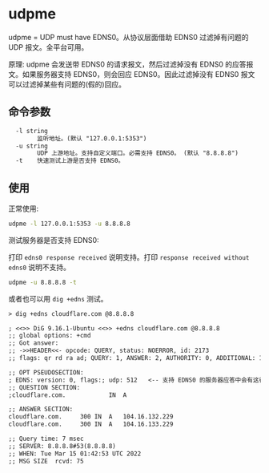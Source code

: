 # udpme

udpme = UDP must have EDNS0。从协议层面借助 EDNS0 过滤掉有问题的 UDP 报文。全平台可用。

原理: udpme 会发送带 EDNS0 的请求报文，然后过滤掉没有 EDNS0 的应答报文。如果服务器支持 EDNS0，则会回应 EDNS0。因此过滤掉没有 EDNS0 报文可以过滤掉某些有问题的(假的)回应。

## 命令参数

```txt
  -l string
        监听地址。(默认 "127.0.0.1:5353")
  -u string
        UDP 上游地址。支持自定义端口。必需支持 EDNS0。 (默认 "8.8.8.8")
  -t    快速测试上游是否支持 EDNS0。
```

## 使用

正常使用:

```bash
udpme -l 127.0.0.1:5353 -u 8.8.8.8
```

测试服务器是否支持 EDNS0:

打印 `edns0 response received` 说明支持。打印 `response received without edns0` 说明不支持。

```bash
udpme -u 8.8.8.8 -t
```

或者也可以用 `dig +edns` 测试。

```txt
> dig +edns cloudflare.com @8.8.8.8

; <<>> DiG 9.16.1-Ubuntu <<>> +edns cloudflare.com @8.8.8.8
;; global options: +cmd
;; Got answer:
;; ->>HEADER<<- opcode: QUERY, status: NOERROR, id: 2173
;; flags: qr rd ra ad; QUERY: 1, ANSWER: 2, AUTHORITY: 0, ADDITIONAL: 1

;; OPT PSEUDOSECTION:
; EDNS: version: 0, flags:; udp: 512   <-- 支持 EDNS0 的服务器应答中会有这行 
;; QUESTION SECTION:
;cloudflare.com.			IN	A

;; ANSWER SECTION:
cloudflare.com.		300	IN	A	104.16.132.229
cloudflare.com.		300	IN	A	104.16.133.229

;; Query time: 7 msec
;; SERVER: 8.8.8.8#53(8.8.8.8)
;; WHEN: Tue Mar 15 01:42:53 UTC 2022
;; MSG SIZE  rcvd: 75
```
